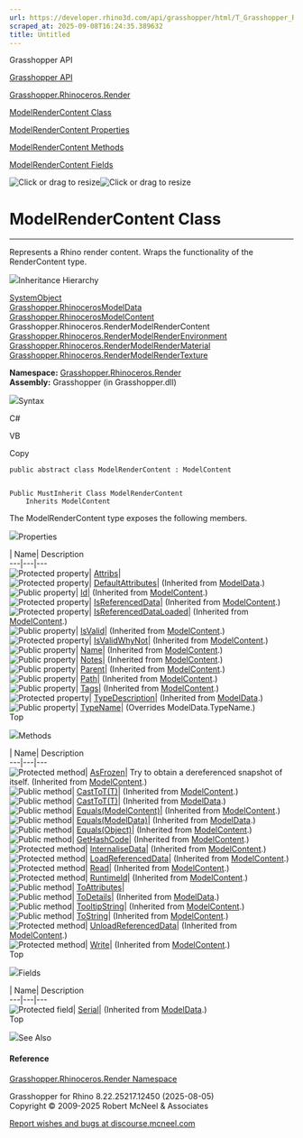 ```yaml
---
url: https://developer.rhino3d.com/api/grasshopper/html/T_Grasshopper_Rhinoceros_Render_ModelRenderContent.htm
scraped_at: 2025-09-08T16:24:35.389632
title: Untitled
---
```


Grasshopper API

[Grasshopper API](../html/723c01da-9986-4db2-8f53-6f3a7494df75.htm
"Grasshopper API")

[Grasshopper.Rhinoceros.Render](../html/N_Grasshopper_Rhinoceros_Render.htm
"Grasshopper.Rhinoceros.Render")

[ModelRenderContent
Class](../html/T_Grasshopper_Rhinoceros_Render_ModelRenderContent.htm
"ModelRenderContent Class")

[ModelRenderContent
Properties](../html/Properties_T_Grasshopper_Rhinoceros_Render_ModelRenderContent.htm
"ModelRenderContent Properties")

[ModelRenderContent
Methods](../html/Methods_T_Grasshopper_Rhinoceros_Render_ModelRenderContent.htm
"ModelRenderContent Methods")

[ModelRenderContent
Fields](../html/Fields_T_Grasshopper_Rhinoceros_Render_ModelRenderContent.htm
"ModelRenderContent Fields")

![Click or drag to resize](../icons/TocOpen.gif)![Click or drag to
resize](../icons/TocClose.gif)

# ModelRenderContent Class  
  
---  
  
Represents a Rhino render content. Wraps the functionality of the
RenderContent type.

![](../icons/SectionExpanded.png)Inheritance Hierarchy

[SystemObject](https://docs.microsoft.com/dotnet/api/system.object)  
[Grasshopper.RhinocerosModelData](T_Grasshopper_Rhinoceros_ModelData.htm)  
[Grasshopper.RhinocerosModelContent](T_Grasshopper_Rhinoceros_ModelContent.htm)  
Grasshopper.Rhinoceros.RenderModelRenderContent  
[Grasshopper.Rhinoceros.RenderModelRenderEnvironment](T_Grasshopper_Rhinoceros_Render_ModelRenderEnvironment.htm)  
[Grasshopper.Rhinoceros.RenderModelRenderMaterial](T_Grasshopper_Rhinoceros_Render_ModelRenderMaterial.htm)  
[Grasshopper.Rhinoceros.RenderModelRenderTexture](T_Grasshopper_Rhinoceros_Render_ModelRenderTexture.htm)  

**Namespace:**
[Grasshopper.Rhinoceros.Render](N_Grasshopper_Rhinoceros_Render.htm)  
**Assembly:** Grasshopper (in Grasshopper.dll)

![](../icons/SectionExpanded.png)Syntax

C#

VB

Copy

    
    
    public abstract class ModelRenderContent : ModelContent
    
    
    Public MustInherit Class ModelRenderContent
    	Inherits ModelContent

The ModelRenderContent type exposes the following members.

![](../icons/SectionExpanded.png)Properties

| Name| Description  
---|---|---  
![Protected property](../icons/protproperty.gif)|
[Attribs](P_Grasshopper_Rhinoceros_Render_ModelRenderContent_Attribs.htm)|  
![Protected property](../icons/protproperty.gif)|
[DefaultAttributes](P_Grasshopper_Rhinoceros_ModelData_DefaultAttributes.htm)|
(Inherited from [ModelData](T_Grasshopper_Rhinoceros_ModelData.htm).)  
![Public property](../icons/pubproperty.gif)|
[Id](P_Grasshopper_Rhinoceros_ModelContent_Id.htm)|  (Inherited from
[ModelContent](T_Grasshopper_Rhinoceros_ModelContent.htm).)  
![Protected property](../icons/protproperty.gif)|
[IsReferencedData](P_Grasshopper_Rhinoceros_ModelContent_IsReferencedData.htm)|
(Inherited from [ModelContent](T_Grasshopper_Rhinoceros_ModelContent.htm).)  
![Protected property](../icons/protproperty.gif)|
[IsReferencedDataLoaded](P_Grasshopper_Rhinoceros_ModelContent_IsReferencedDataLoaded.htm)|
(Inherited from [ModelContent](T_Grasshopper_Rhinoceros_ModelContent.htm).)  
![Public property](../icons/pubproperty.gif)|
[IsValid](P_Grasshopper_Rhinoceros_ModelContent_IsValid.htm)|  (Inherited from
[ModelContent](T_Grasshopper_Rhinoceros_ModelContent.htm).)  
![Protected property](../icons/protproperty.gif)|
[IsValidWhyNot](P_Grasshopper_Rhinoceros_ModelContent_IsValidWhyNot.htm)|
(Inherited from [ModelContent](T_Grasshopper_Rhinoceros_ModelContent.htm).)  
![Public property](../icons/pubproperty.gif)|
[Name](P_Grasshopper_Rhinoceros_ModelContent_Name.htm)|  (Inherited from
[ModelContent](T_Grasshopper_Rhinoceros_ModelContent.htm).)  
![Public property](../icons/pubproperty.gif)|
[Notes](P_Grasshopper_Rhinoceros_ModelContent_Notes.htm)|  (Inherited from
[ModelContent](T_Grasshopper_Rhinoceros_ModelContent.htm).)  
![Public property](../icons/pubproperty.gif)|
[Parent](P_Grasshopper_Rhinoceros_ModelContent_Parent.htm)|  (Inherited from
[ModelContent](T_Grasshopper_Rhinoceros_ModelContent.htm).)  
![Public property](../icons/pubproperty.gif)|
[Path](P_Grasshopper_Rhinoceros_ModelContent_Path.htm)|  (Inherited from
[ModelContent](T_Grasshopper_Rhinoceros_ModelContent.htm).)  
![Public property](../icons/pubproperty.gif)|
[Tags](P_Grasshopper_Rhinoceros_ModelContent_Tags.htm)|  (Inherited from
[ModelContent](T_Grasshopper_Rhinoceros_ModelContent.htm).)  
![Protected property](../icons/protproperty.gif)|
[TypeDescription](P_Grasshopper_Rhinoceros_ModelData_TypeDescription.htm)|
(Inherited from [ModelData](T_Grasshopper_Rhinoceros_ModelData.htm).)  
![Public property](../icons/pubproperty.gif)|
[TypeName](P_Grasshopper_Rhinoceros_Render_ModelRenderContent_TypeName.htm)|
(Overrides ModelData.TypeName.)  
Top

![](../icons/SectionExpanded.png)Methods

| Name| Description  
---|---|---  
![Protected method](../icons/protmethod.gif)|
[AsFrozen](M_Grasshopper_Rhinoceros_ModelContent_AsFrozen.htm)|  Try to obtain
a dereferenced snapshot of itself.  (Inherited from
[ModelContent](T_Grasshopper_Rhinoceros_ModelContent.htm).)  
![Public method](../icons/pubmethod.gif)|
[CastToT(T)](M_Grasshopper_Rhinoceros_ModelContent_CastTo__1.htm)|  (Inherited
from [ModelContent](T_Grasshopper_Rhinoceros_ModelContent.htm).)  
![Public method](../icons/pubmethod.gif)|
[CastToT(T)](M_Grasshopper_Rhinoceros_ModelData_CastTo__1.htm)|  (Inherited
from [ModelData](T_Grasshopper_Rhinoceros_ModelData.htm).)  
![Public method](../icons/pubmethod.gif)|
[Equals(ModelContent)](M_Grasshopper_Rhinoceros_ModelContent_Equals.htm)|
(Inherited from [ModelContent](T_Grasshopper_Rhinoceros_ModelContent.htm).)  
![Public method](../icons/pubmethod.gif)|
[Equals(ModelData)](M_Grasshopper_Rhinoceros_ModelData_Equals.htm)|
(Inherited from [ModelData](T_Grasshopper_Rhinoceros_ModelData.htm).)  
![Public method](../icons/pubmethod.gif)|
[Equals(Object)](M_Grasshopper_Rhinoceros_ModelContent_Equals_1.htm)|
(Inherited from [ModelContent](T_Grasshopper_Rhinoceros_ModelContent.htm).)  
![Public method](../icons/pubmethod.gif)|
[GetHashCode](M_Grasshopper_Rhinoceros_ModelContent_GetHashCode.htm)|
(Inherited from [ModelContent](T_Grasshopper_Rhinoceros_ModelContent.htm).)  
![Protected method](../icons/protmethod.gif)|
[InternaliseData](M_Grasshopper_Rhinoceros_ModelContent_InternaliseData.htm)|
(Inherited from [ModelContent](T_Grasshopper_Rhinoceros_ModelContent.htm).)  
![Protected method](../icons/protmethod.gif)|
[LoadReferencedData](M_Grasshopper_Rhinoceros_ModelContent_LoadReferencedData.htm)|
(Inherited from [ModelContent](T_Grasshopper_Rhinoceros_ModelContent.htm).)  
![Protected method](../icons/protmethod.gif)|
[Read](M_Grasshopper_Rhinoceros_ModelContent_Read.htm)|  (Inherited from
[ModelContent](T_Grasshopper_Rhinoceros_ModelContent.htm).)  
![Protected method](../icons/protmethod.gif)|
[RuntimeId](M_Grasshopper_Rhinoceros_ModelContent_RuntimeId.htm)|  (Inherited
from [ModelContent](T_Grasshopper_Rhinoceros_ModelContent.htm).)  
![Public method](../icons/pubmethod.gif)|
[ToAttributes](M_Grasshopper_Rhinoceros_Render_ModelRenderContent_ToAttributes.htm)|  
![Public method](../icons/pubmethod.gif)|
[ToDetails](M_Grasshopper_Rhinoceros_ModelData_ToDetails.htm)|  (Inherited
from [ModelData](T_Grasshopper_Rhinoceros_ModelData.htm).)  
![Public method](../icons/pubmethod.gif)|
[TooltipString](M_Grasshopper_Rhinoceros_ModelContent_TooltipString.htm)|
(Inherited from [ModelContent](T_Grasshopper_Rhinoceros_ModelContent.htm).)  
![Public method](../icons/pubmethod.gif)|
[ToString](M_Grasshopper_Rhinoceros_ModelContent_ToString.htm)|  (Inherited
from [ModelContent](T_Grasshopper_Rhinoceros_ModelContent.htm).)  
![Protected method](../icons/protmethod.gif)|
[UnloadReferencedData](M_Grasshopper_Rhinoceros_ModelContent_UnloadReferencedData.htm)|
(Inherited from [ModelContent](T_Grasshopper_Rhinoceros_ModelContent.htm).)  
![Protected method](../icons/protmethod.gif)|
[Write](M_Grasshopper_Rhinoceros_ModelContent_Write.htm)|  (Inherited from
[ModelContent](T_Grasshopper_Rhinoceros_ModelContent.htm).)  
Top

![](../icons/SectionExpanded.png)Fields

| Name| Description  
---|---|---  
![Protected field](../icons/protfield.gif)|
[Serial](F_Grasshopper_Rhinoceros_ModelData_Serial.htm)|  (Inherited from
[ModelData](T_Grasshopper_Rhinoceros_ModelData.htm).)  
Top

![](../icons/SectionExpanded.png)See Also

#### Reference

[Grasshopper.Rhinoceros.Render Namespace](N_Grasshopper_Rhinoceros_Render.htm)

Grasshopper for Rhino 8.22.25217.12450 (2025-08-05)  
Copyright © 2009-2025 Robert McNeel & Associates

[Report wishes and bugs at
discourse.mcneel.com](https://discourse.mcneel.com/c/grasshopper)

